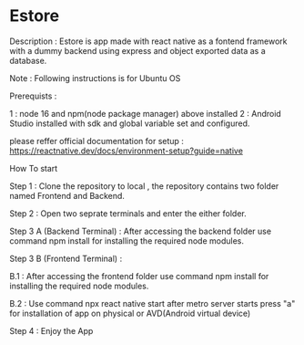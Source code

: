 # Estore

Description : Estore is app made with react native as a fontend framework with a dummy backend using express and object exported data as a database.

Note : Following instructions is for Ubuntu OS

Prerequists :

1 : node 16 and npm(node package manager) above installed
2 : Android Studio installed with sdk and global variable set and configured.

please reffer official documentation for setup : https://reactnative.dev/docs/environment-setup?guide=native

How To start

Step 1 : Clone the repository to local , the repository contains two folder named Frontend and Backend.

Step 2 : Open two seprate terminals and enter the either folder.

Step 3 A (Backend Terminal) : After accessing the backend folder use command npm install for installing the required node modules.

Step 3 B (Frontend Terminal) :

B.1 : After accessing the frontend folder use command npm install for installing the required node modules.

B.2 : Use command npx react native start after metro server starts press "a" for installation of app on physical or AVD(Android virtual device)

Step 4 : Enjoy the App

